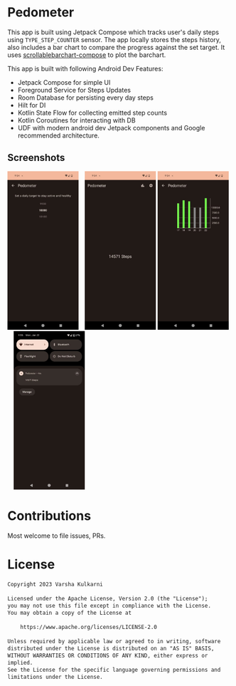 # Pedometer
This app is built using Jetpack Compose which tracks user's daily steps using `TYPE_STEP_COUNTER` sensor.
The app locally stores the steps history, also includes a bar chart to compare the progress against the set target. 
It uses [scrollablebarchart-compose](https://github.com/Varsha-Kulkarni/scrollablebarchart-compose) to plot the barchart.

This app is built with following Android Dev Features:

- Jetpack Compose for simple UI
- Foreground Service for Steps Updates
- Room Database for persisting every day steps
- Hilt for DI
- Kotlin State Flow for collecting emitted step counts
- Kotlin Coroutines for interacting with DB
- UDF with modern android dev Jetpack components and Google recommended architecture.

##  Screenshots

<img src="/results/screenshot_1.jpeg" width="160">&emsp;<img src="/results/screenshot_2.jpeg" width="160">
<img src="/results/screenshot_3.jpeg" width="160">&emsp;<img src="/results/screenshot_4.jpeg" width="160">


# Contributions

Most welcome to file issues, PRs.

# License

```
Copyright 2023 Varsha Kulkarni
 
Licensed under the Apache License, Version 2.0 (the "License");
you may not use this file except in compliance with the License.
You may obtain a copy of the License at
 
    https://www.apache.org/licenses/LICENSE-2.0
 
Unless required by applicable law or agreed to in writing, software
distributed under the License is distributed on an "AS IS" BASIS,
WITHOUT WARRANTIES OR CONDITIONS OF ANY KIND, either express or implied.
See the License for the specific language governing permissions and
limitations under the License.
```
